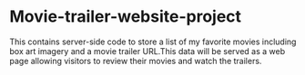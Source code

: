 # Movie-trailer-website-project
This contains server-side code to store a list of my favorite movies including box art imagery and a movie trailer URL.This data will be served as a web page allowing visitors to review their movies and watch the trailers.
